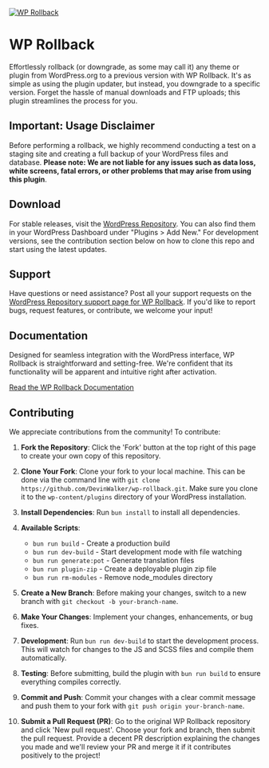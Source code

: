[![WP Rollback](https://wprollback.com/wp-content/uploads/2024/01/WP-Rollback-GitHub.jpg)](https://wprollback.com)

# WP Rollback

Effortlessly rollback (or downgrade, as some may call it) any theme or plugin from WordPress.org to a previous version with WP Rollback. It's as simple as using the plugin updater, but instead, you downgrade to a specific version. Forget the hassle of manual downloads and FTP uploads; this plugin streamlines the process for you.

## Important: Usage Disclaimer

Before performing a rollback, we highly recommend conducting a test on a staging site and creating a full backup of your
WordPress files and database. **Please note: We are not liable for any issues such as data loss, white screens, fatal
errors, or other problems that may arise from using this plugin**.

## Download

For stable releases, visit the [WordPress Repository](https://wordpress.org/plugins/wp-rollback). You can also find them
in your WordPress Dashboard under "Plugins > Add New." For development versions, see the contribution section below on
how to clone this repo and start using the latest updates.

## Support

Have questions or need assistance? Post all your support requests on
the [WordPress Repository support page for WP Rollback](https://wordpress.org/support/plugin/wp-rollback). If you'd like
to report bugs, request features, or contribute, we welcome your input!

## Documentation

Designed for seamless integration with the WordPress interface, WP Rollback is straightforward and setting-free. We're
confident that its functionality will be apparent and intuitive right after activation.

[Read the WP Rollback Documentation](https://github.com/impress-org/wp-rollback/wiki)

## Contributing

We appreciate contributions from the community! To contribute:

1. **Fork the Repository**: Click the 'Fork' button at the top right of this page to create your own copy of this
   repository.

2. **Clone Your Fork**: Clone your fork to your local machine. This can be done via the command line with
   `git clone https://github.com/DevinWalker/wp-rollback.git`. Make sure you clone it to the `wp-content/plugins`
   directory of your WordPress installation.

3. **Install Dependencies**: Run `bun install` to install all dependencies.

4. **Available Scripts**:

    - `bun run build` - Create a production build
    - `bun run dev-build` - Start development mode with file watching
    - `bun run generate:pot` - Generate translation files
    - `bun run plugin-zip` - Create a deployable plugin zip file
    - `bun run rm-modules` - Remove node_modules directory

5. **Create a New Branch**: Before making your changes, switch to a new branch with `git checkout -b your-branch-name`.

6. **Make Your Changes**: Implement your changes, enhancements, or bug fixes.

7. **Development**: Run `bun run dev-build` to start the development process. This will watch for changes to the JS and SCSS files and compile them automatically.

8. **Testing**: Before submitting, build the plugin with `bun run build` to ensure everything compiles correctly.

9. **Commit and Push**: Commit your changes with a clear commit message and push them to your fork with
   `git push origin your-branch-name`.

10. **Submit a Pull Request (PR)**: Go to the original WP Rollback repository and click 'New pull request'. Choose your
    fork and branch, then submit the pull request. Provide a decent PR description explaining the changes you made and
    we'll review your PR and merge it if it contributes positively to the project!
